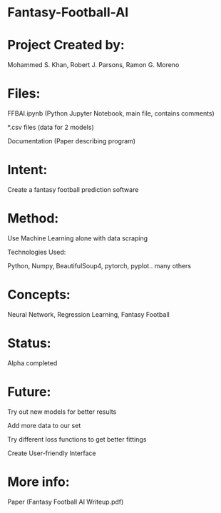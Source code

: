 # Fantasy-Football-AI

# Project Created by:
Mohammed S. Khan, Robert J. Parsons, Ramon G. Moreno

# Files:

FFBAI.ipynb (Python Jupyter Notebook, main file, contains comments)

*.csv files (data for 2 models)

Documentation (Paper describing program)

# Intent:

Create a fantasy football prediction software

# Method:

Use Machine Learning alone with data scraping

Technologies Used:

Python, Numpy, BeautifulSoup4, pytorch, pyplot.. many others

# Concepts:

Neural Network, Regression Learning, Fantasy Football

# Status:

Alpha completed

# Future:

  Try out new models for better results

  Add more data to our set

  Try different loss functions to get better fittings

  Create User-friendly Interface

# More info:
Paper (Fantasy Football AI Writeup.pdf)
